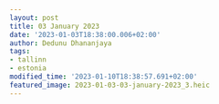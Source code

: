 ```yaml
---
layout: post
title: 03 January 2023
date: '2023-01-03T18:38:00.006+02:00'
author: Dedunu Dhananjaya
tags:
- tallinn
- estonia
modified_time: '2023-01-10T18:38:57.691+02:00'
featured_image: 2023-01-03-03-january-2023_3.heic
---
```


